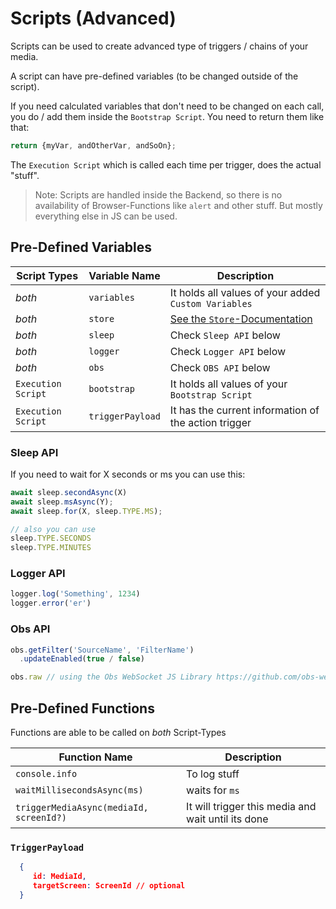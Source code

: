 # Scripts (Advanced)

Scripts can be used to create advanced type of triggers / chains of your media.

A script can have pre-defined variables (to be changed outside of the script).

If you need calculated variables that don't need to be changed on each call, you do / add them inside the `Bootstrap Script`. You need to return them like that: 

```js
return {myVar, andOtherVar, andSoOn};
```

The `Execution Script` which is called each time per trigger, does the actual "stuff".

> Note: Scripts are handled inside the Backend, so there is no availability of Browser-Functions like `alert` and other stuff. But mostly everything else in JS can be used.

## Pre-Defined Variables

|Script Types|Variable Name|Description|
|------------|--|--|
|*both*| `variables` | It holds all values of  your added `Custom Variables` |
|*both*| `store` | [See the `Store`-Documentation](./store.md) |
|*both*| `sleep` | Check `Sleep API` below |
|*both*| `logger` | Check `Logger API` below |
|*both*| `obs` | Check `OBS API` below |
|`Execution Script`| `bootstrap` | It holds all values of your `Bootstrap Script` |
|`Execution Script`| `triggerPayload` | It has the current information of the action trigger |

### Sleep API

If you need to wait for X seconds or ms you can use this:

```js
await sleep.secondAsync(X)
await sleep.msAsync(Y);
await sleep.for(X, sleep.TYPE.MS);

// also you can use
sleep.TYPE.SECONDS
sleep.TYPE.MINUTES

```

### Logger API

```js
logger.log('Something', 1234)
logger.error('er')

```


### Obs API

```js
obs.getFilter('SourceName', 'FilterName')
  .updateEnabled(true / false)

obs.raw // using the Obs WebSocket JS Library https://github.com/obs-websocket-community-projects/obs-websocket-js#sending-requests

```

## Pre-Defined Functions

Functions are able to be called on *both* Script-Types

|Function Name|Description|
|--|--|
| `console.info` | To log stuff |
| `waitMillisecondsAsync(ms)` | waits for `ms` |
| `triggerMediaAsync(mediaId, screenId?)` | It will trigger this media and wait until its done |


### `TriggerPayload`

```json 
  {
     id: MediaId,
     targetScreen: ScreenId // optional
  }
```
